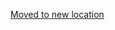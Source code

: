 [Moved to new location](https://github.com/DataTalksClub/machine-learning-zoomcamp/blob/master/07-bentoml-production/homework.md)